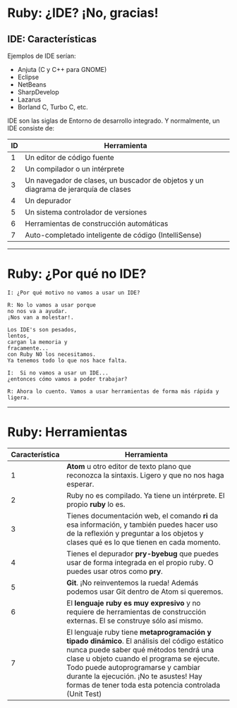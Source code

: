 
# Ruby: ¿IDE? ¡No, gracias!

## IDE: Características

Ejemplos de IDE serían:
* Anjuta (C y C++ para GNOME)
* Eclipse
* NetBeans
* SharpDevelop
* Lazarus
* Borland C, Turbo C, etc.

IDE son las siglas de Entorno de desarrollo integrado. Y normalmente, un IDE consiste de:

| ID | Herramienta |
| -- | ----------- |
|  1 | Un editor de código fuente |
|  2 | Un compilador o un intérprete |
|  3 | Un navegador de clases, un buscador de objetos y un diagrama de jerarquía de clases |
|  4 | Un depurador |
|  5 | Un sistema controlador de versiones |
|  6 | Herramientas de construcción automáticas |
|  7 | Auto-completado inteligente de código (IntelliSense) |

---

# Ruby: ¿Por qué no IDE?

```
I: ¿Por qué motivo no vamos a usar un IDE?

R: No lo vamos a usar porque
no nos va a ayudar.
¡Nos van a molestar!.

Los IDE's son pesados,
lentos,
cargan la memoria y
fracamente...
con Ruby NO los necesitamos.
Ya tenemos todo lo que nos hace falta.

I:  Si no vamos a usar un IDE...
¿entonces cómo vamos a poder trabajar?

R: Ahora lo cuento. Vamos a usar herramientas de forma más rápida y ligera.
```

---

# Ruby: Herramientas

| Característica | Herramienta |
| ------------- | ----------- |
| 1 | **Atom** u otro editor de texto plano que reconozca la sintaxis. Ligero y que no nos haga esperar. |
| 2 | Ruby no es compilado. Ya tiene un intérprete. El propio **ruby** lo es. |
| 3 | Tienes documentación web, el comando **ri** da esa información, y también puedes hacer uso de la reflexión y preguntar a los objetos y clases qué es lo que tienen en cada momento. |
| 4 | Tienes el depurador **pry-byebug** que puedes usar de forma integrada en el propio ruby. O puedes usar otros como **pry**. |
| 5 | **Git**. ¡No reinventemos la rueda!  Además podemos usar Git dentro de Atom si queremos. |
| 6 | El **lenguaje ruby es muy expresivo** y no requiere de herramientas de construcción externas. El se construye sólo así mismo.|
| 7 | El lenguaje ruby tiene **metaprogramación y tipado dinámico**. El análisis del código estático nunca puede saber qué métodos tendrá una clase u objeto cuando el programa se ejecute. Todo puede autoprogramarse y cambiar durante la ejecución. ¡No te asustes! Hay formas de tener toda esta potencia controlada (Unit Test) |
